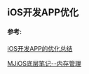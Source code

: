##  iOS开发APP优化




#### 参考:
[iOS开发APP的优化总结](https://www.jianshu.com/p/3a162e072007)

[MJiOS底层笔记--内存管理](https://juejin.im/post/5c6f53fd6fb9a049e308b47a)  

